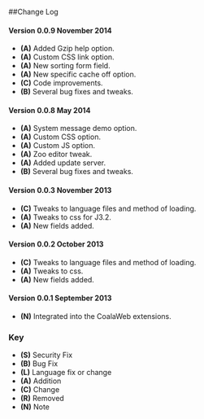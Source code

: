 ##Change Log

#### Version 0.0.9 November 2014
- **(A)** Added Gzip help option.
- **(A)** Custom CSS link option.
- **(A)** New sorting form field.
- **(A)** New specific cache off option.
- **(C)** Code improvements.
- **(B)** Several bug fixes and tweaks.

#### Version 0.0.8 May 2014
- **(A)** System message demo option.
- **(A)** Custom CSS option.
- **(A)** Custom JS option.
- **(A)** Zoo editor tweak.
- **(A)** Added update server.
- **(B)** Several bug fixes and tweaks.

#### Version 0.0.3 November 2013
- **(C)** Tweaks to language files and method of loading.
- **(A)** Tweaks to css for J3.2.
- **(A)** New fields added.

#### Version 0.0.2 October 2013
- **(C)** Tweaks to language files and method of loading.
- **(A)** Tweaks to css.
- **(A)** New fields added.

#### Version 0.0.1 September 2013
- **(N)** Integrated into the CoalaWeb extensions.

### Key
- **(S)** Security Fix
- **(B)** Bug Fix
- **(L)** Language fix or change
- **(A)** Addition
- **(C)** Change
- **(R)** Removed
- **(N)** Note
